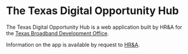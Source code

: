 # The Texas Digital Opportunity Hub

The Texas Digital Opportunity Hub is a web application built by HR&A for the [Texas Broadband Development Office](https://comptroller.texas.gov/programs/broadband/). 

Information on the app is available by request to [HR&A](mailto:broadband@hradvisors.com).